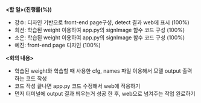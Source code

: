 **<할 일>(진행률(%))**

* 강수: 디자인 기반으로 front-end page구성, detect 결과 web에 표시 (100%)
* 희선: 학습된 weight 이용하여 app.py의 signImage 함수 코드 구성 (100%)
* 소은: 학습된 weight 이용하여 app.py의 signImage 함수 코드 구성 (100%)
* 예진: front-end page 디자인 (100%)



**<회의 내용>**

* 학습된 weight와 학습할 때 사용한 cfg, names 파일 이용해서 모델 output 출력하는 코드 작성
* 코드 작성 끝나면 app.py 코드 수정해서 web에 적용하기
* 먼저 터미널에 output 결과 띄우는거 성공 한 후, web으로 넘겨주는 작업 완료하기

